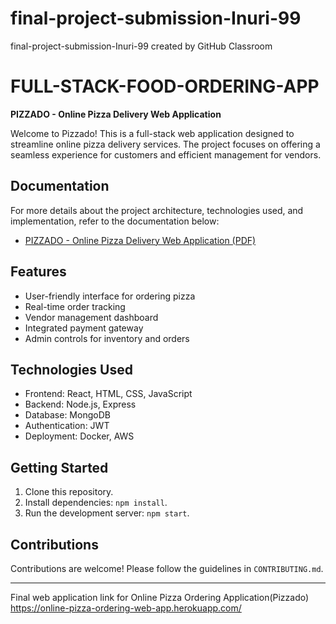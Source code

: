 # final-project-submission-Inuri-99
final-project-submission-Inuri-99 created by GitHub Classroom

# FULL-STACK-FOOD-ORDERING-APP

**PIZZADO - Online Pizza Delivery Web Application**

Welcome to Pizzado! This is a full-stack web application designed to streamline online pizza delivery services. The project focuses on offering a seamless experience for customers and efficient management for vendors.

## Documentation
For more details about the project architecture, technologies used, and implementation, refer to the documentation below:

- [PIZZADO - Online Pizza Delivery Web Application (PDF)](PIZZADO%20-%20Online%20Pizza%20Delivery%20Web%20Application.pdf)

## Features
- User-friendly interface for ordering pizza
- Real-time order tracking
- Vendor management dashboard
- Integrated payment gateway
- Admin controls for inventory and orders

## Technologies Used
- Frontend: React, HTML, CSS, JavaScript
- Backend: Node.js, Express
- Database: MongoDB
- Authentication: JWT
- Deployment: Docker, AWS

## Getting Started
1. Clone this repository.
2. Install dependencies: `npm install`.
3. Run the development server: `npm start`.

## Contributions
Contributions are welcome! Please follow the guidelines in `CONTRIBUTING.md`.

---




Final web application link for Online Pizza Ordering Application(Pizzado)
https://online-pizza-ordering-web-app.herokuapp.com/ 
